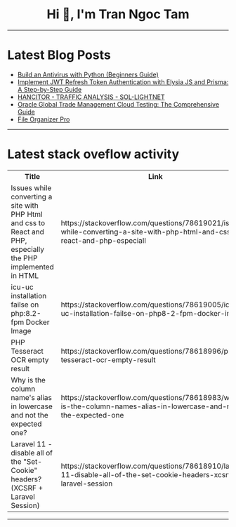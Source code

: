 <h1 align="center">Hi 👋, I'm Tran Ngoc Tam</h1>

---

# Latest Blog Posts 
<!-- BLOG-POST-LIST:START -->
- [Build an Antivirus with Python &lpar;Beginners Guide&rpar;](https://dev.to/scofieldidehen/build-an-antivirus-with-python-beginners-guide-16oh)
- [Implement JWT Refresh Token Authentication with Elysia JS and Prisma: A Step-by-Step Guide](https://dev.to/harshmangalam/implement-jwt-refresh-token-authentication-with-elysia-js-and-prisma-a-step-by-step-guide-1dc)
- [HANCITOR - TRAFFIC ANALYSIS - SOL-LIGHTNET](https://dev.to/mihika/hancitor-traffic-analysis-sol-lightnet-1m7n)
- [Oracle Global Trade Management Cloud Testing: The Comprehensive Guide](https://dev.to/johnste39558689/oracle-global-trade-management-cloud-testing-the-comprehensive-guide-ha2)
- [File Organizer Pro](https://dev.to/dulanga/file-organizer-pro-4j3c)
<!-- BLOG-POST-LIST:END -->

---

# Latest stack oveflow activity
<table>
  <tr><th>Title</th><th>Link</th></tr>
  <!-- STACKOVERFLOW:START --><tr><td>Issues while converting a site with PHP Html and css to React and PHP, especially the PHP implemented in HTML</td><td>https://stackoverflow.com/questions/78619021/issues-while-converting-a-site-with-php-html-and-css-to-react-and-php-especiall</td></tr><tr><td>icu-uc installation failse on php:8.2-fpm Docker Image</td><td>https://stackoverflow.com/questions/78619005/icu-uc-installation-failse-on-php8-2-fpm-docker-image</td></tr><tr><td>PHP Tesseract OCR empty result</td><td>https://stackoverflow.com/questions/78618996/php-tesseract-ocr-empty-result</td></tr><tr><td>Why is the column name&#39;s alias in lowercase and not the expected one?</td><td>https://stackoverflow.com/questions/78618983/why-is-the-column-names-alias-in-lowercase-and-not-the-expected-one</td></tr><tr><td>Laravel 11 - disable all of the &quot;Set-Cookie&quot; headers? &lpar;XCSRF + Laravel Session&rpar;</td><td>https://stackoverflow.com/questions/78618910/laravel-11-disable-all-of-the-set-cookie-headers-xcsrf-laravel-session</td></tr><!-- STACKOVERFLOW:END -->
</table>

---


